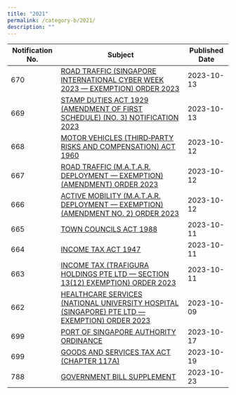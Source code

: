 ```yaml
---
title: "2021"
permalink: /category-b/2021/
description: ""
---
```


| Notification No. | Subject                                                                                                                                                                                                                           | Published Date |
| ---------------- | --------------------------------------------------------------------------------------------------------------------------------------------------------------------------------------------------------------------------------- | -------------- |
| 670              | [ROAD TRAFFIC (SINGAPORE INTERNATIONAL CYBER WEEK 2023 — EXEMPTION) ORDER 2023](</files/road%20traffic%20(singapore%20international%20cyber%20week%202023%20—%20exemption)%20order%202023.pdf>)                                   | 2023-10-13     |
| 669              | [STAMP DUTIES ACT 1929 (AMENDMENT OF FIRST SCHEDULE) (NO. 3) NOTIFICATION 2023](/files/stamp%20duties%20act%201929%20amendment%20of%20first%20schedule%20no%203%20notification%202023.pdf)                                        | 2023-10-13     |
| 668              | [MOTOR VEHICLES (THIRD‑PARTY RISKS AND COMPENSATION) ACT 1960](</files/motor%20vehicles%20(third‑party%20risks%20and%20compensation)%20act%201960.pdf>)                                                                           | 2023-10-12     |
| 667              | [ROAD TRAFFIC (M.A.T.A.R. DEPLOYMENT — EXEMPTION) (AMENDMENT) ORDER 2023](</files/road%20traffic%20(m%20a%20t%20a%20r%20%20deployment%20—%20exemption)%20(amendment)%20order%202023.pdf>)                                         | 2023-10-12     |
| 666              | [ACTIVE MOBILITY (M.A.T.A.R. DEPLOYMENT — EXEMPTION) (AMENDMENT NO. 2) ORDER 2023](</files/active%20mobility%20(matar%20deployment%20—%20exemption)%20(amendment%20no%202)%20order%202023.pdf>)                                   | 2023-10-12     |
| 665              | [TOWN COUNCILS ACT 1988](/files/town%20councils%20act%201988.pdf)                                                                                                                                                                 | 2023-10-11     |
| 664              | [INCOME TAX ACT 1947](/files/income%20tax%20act%201947.pdf)                                                                                                                                                                       | 2023-10-11     |
| 663              | [INCOME TAX (TRAFIGURA HOLDINGS PTE LTD — SECTION 13(12) EXEMPTION) ORDER 2023](</files/income%20tax%20(trafigura%20holdings%20pte%20ltd%20—%20section%2013(12)%20exemption)%20order%202023.pdf>)                                 | 2023-10-11     |
| 662              | [HEALTHCARE SERVICES (NATIONAL UNIVERSITY HOSPITAL (SINGAPORE) PTE LTD — EXEMPTION) ORDER 2023](</files/healthcare%20services%20(national%20university%20hospital%20(singapore)%20pte%20ltd%20—%20exemption)%20order%202023.pdf>) | 2023-10-09     |
| 699              | [PORT OF SINGAPORE AUTHORITY ORDINANCE](/files/port%20of%20singapore%20authority%20ordinance.pdf)                                                                                                                                 | 2023-10-17     |
| 699              | [GOODS AND SERVICES TAX ACT (CHAPTER 117A)](</files/goods%20and%20services%20tax%20act%20(chapter%20117a).pdf>)                                                                                                                   | 2023-10-19     |
| 788              | [GOVERNMENT BILL SUPPLEMENT ](/files/prepress63833738543614580023bills27.pdf)                                                                                                                                                     | 2023-10-23     |
